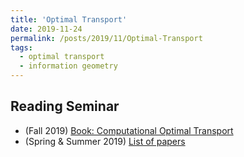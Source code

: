 ```yaml
---
title: 'Optimal Transport'
date: 2019-11-24
permalink: /posts/2019/11/Optimal-Transport
tags:
  - optimal transport
  - information geometry
---
```


Reading Seminar
------

* (Fall 2019) [Book: Computational Optimal Transport](https://optimaltransport.github.io/)
* (Spring & Summer 2019) [List of papers](https://haotian127.github.io/Optimal-Transport-Information-Geometry/)



